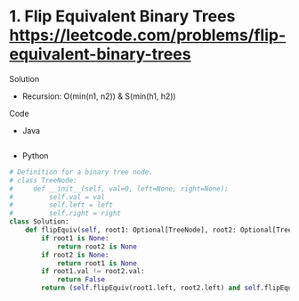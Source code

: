 # 1. Flip Equivalent Binary Trees https://leetcode.com/problems/flip-equivalent-binary-trees

Solution

- Recursion: O(min(n1, n2)) & S(min(h1, h2))

Code

- Java

```java

```

- Python

```python
# Definition for a binary tree node.
# class TreeNode:
#     def __init__(self, val=0, left=None, right=None):
#         self.val = val
#         self.left = left
#         self.right = right
class Solution:
    def flipEquiv(self, root1: Optional[TreeNode], root2: Optional[TreeNode]) -> bool:
        if root1 is None:
            return root2 is None
        if root2 is None:
            return root1 is None
        if root1.val != root2.val:
            return False
        return (self.flipEquiv(root1.left, root2.left) and self.flipEquiv(root1.right, root2.right)) or (self.flipEquiv(root1.left, root2.right) and self.flipEquiv(root1.right, root2.left))
```
